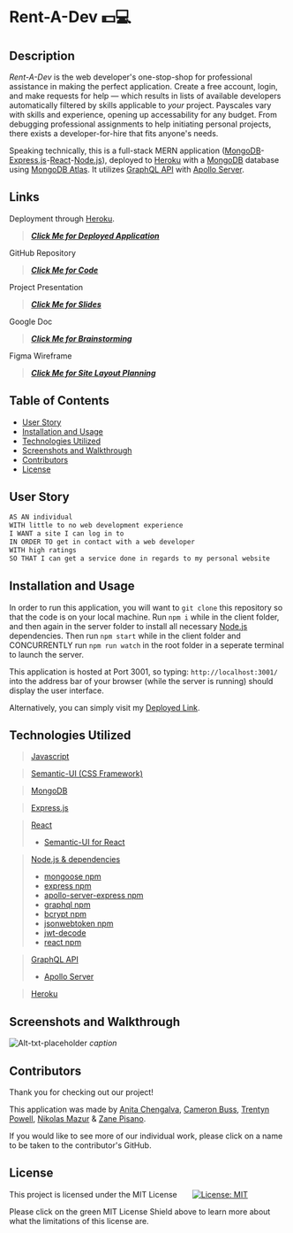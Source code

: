
# Rent-A-Dev 💵💻

## Description

*Rent-A-Dev* is the web developer's one-stop-shop for professional assistance in making the perfect application. Create a free account, login, and make requests for help &mdash; which results in lists of available developers automatically filtered by skills applicable to *your* project. Payscales vary with skills and experience, opening up accessability for any budget. From debugging professional assignments to help initiating personal projects, there exists a developer-for-hire that fits anyone's needs. 

Speaking technically, this is a full-stack MERN application ([MongoDB](https://www.mongodb.com/)-[Express.js](https://expressjs.com/)-[React](https://reactjs.org/)-[Node.js](https://nodejs.org/en/)), deployed to [Heroku](https://www.heroku.com/what) with a [MongoDB](https://www.mongodb.com/) database using [MongoDB Atlas](https://www.mongodb.com/atlas/database). It utilizes [GraphQL API](https://graphql.org/learn/) with [Apollo Server](https://www.apollographql.com/docs/apollo-server/).


## Links

Deployment through [Heroku](https://www.heroku.com/what).
> ***[Click Me for Deployed Application](https://github.com/anitachengalva/rent-a-dev)***

GitHub Repository
> ***[Click Me for Code](https://github.com/anitachengalva/rent-a-dev)***

Project Presentation
> ***[Click Me for Slides](https://docs.google.com/document/d/1n95KZjIO0La4RVj4La1LetiQvPSswujJWH56RR-e9so/edit?usp=sharing)***

Google Doc
> ***[Click Me for Brainstorming](https://docs.google.com/document/d/1n95KZjIO0La4RVj4La1LetiQvPSswujJWH56RR-e9so/edit?usp=sharing)***

Figma Wireframe
> ***[Click Me for Site Layout Planning](https://www.figma.com/file/HOecaAnRYBYwTdI1wXuil8/Untitled?node-id=0%3A1)***


## Table of Contents

- [User Story](#user-story)
- [Installation and Usage](#installation-and-usage)
- [Technologies Utilized](#technologies-utilized)
- [Screenshots and Walkthrough](#screenshots-and-walkthrough)
- [Contributors](#contributors)
- [License](#license)


## User Story

```md
AS AN individual 
WITH little to no web development experience
I WANT a site I can log in to 
IN ORDER TO get in contact with a web developer
WITH high ratings
SO THAT I can get a service done in regards to my personal website
```


## Installation and Usage

In order to run this application, you will want to `git clone` this repository so that the code is on your local machine. Run `npm i` while in the client folder, and then again in the server folder to install all necessary [Node.js](https://nodejs.org/en/) dependencies. Then run `npm start` while in the client folder and CONCURRENTLY run `npm run watch` in the root folder in a seperate terminal to launch the server.

This application is hosted at Port 3001, so typing: `http://localhost:3001/` into the address bar of your browser (while the server is running) should display the user interface.

Alternatively, you can simply visit my [Deployed Link]().

## Technologies Utilized

> [Javascript](https://www.javascript.com/)

> [Semantic-UI (CSS Framework)](https://semantic-ui.com/)

> [MongoDB](https://www.mongodb.com/)

> [Express.js](https://expressjs.com/)

> [React](https://reactjs.org/)
> - [Semantic-UI for React](https://react.semantic-ui.com/)

> [Node.js & dependencies](https://nodejs.org/en/)
> - [mongoose npm](https://www.npmjs.com/package/mongoose)
> - [express npm](https://www.npmjs.com/package/express)
> - [apollo-server-express npm](https://www.npmjs.com/package/apollo-server-express)
> - [graphql npm](https://www.npmjs.com/package/graphql)
> - [bcrypt npm](https://www.npmjs.com/package/bcrypt)
> - [jsonwebtoken npm](https://www.npmjs.com/package/jsonwebtoken)
> - [jwt-decode](https://www.npmjs.com/package/jwt-decode)
> - [react npm](https://www.npmjs.com/package/react)

> [GraphQL API](https://graphql.org/learn/)
> - [Apollo Server](https://www.apollographql.com/docs/apollo-server/)

> [Heroku](https://www.heroku.com/what)

## Screenshots and Walkthrough

![Alt-txt-placeholder](path-placeholder)
*caption*
</br>

## Contributors

Thank you for checking out our project!

This application was made by [Anita Chengalva](https://github.com/anitachengalva), [Cameron Buss](https://github.com/camnb97), [Trentyn Powell](https://github.com/trentynp), [Nikolas Mazur](https://github.com/NikolasMazur) & [Zane Pisano](https://github.com/Pisanoz).

If you would like to see more of our individual work, please click on a name to be taken to the contributor's GitHub.


## License

This project is licensed under the MIT License &nbsp; &nbsp; &nbsp; [![License: MIT](https://img.shields.io/badge/License-MIT-green.svg)](https://choosealicense.com/licenses/mit/)

Please click on the green MIT License Shield above to learn more about what the limitations of this license are.